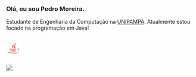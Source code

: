 ### Olá, eu sou Pedro Moreira.
Estudante de Engenharia da Computação na [UNIPAMPA](http://unipampa.edu.br/).
Atualmente estou focado na programação em Java!

<div style="display: inline_block"><br>
  <img align="center" alt="" height="30" width="40" src="https://raw.githubusercontent.com/devicons/devicon/master/icons/java/java-plain.svg">
</div>
  

##

<div> 
 <a href="https://www.linkedin.com/in/eupedroosouza" target="_blank"><img src="https://img.shields.io/badge/-LinkedIn-%230077B5?style=for-the-badge&logo=linkedin&logoColor=white" target="_blank"></a> 
</div>
